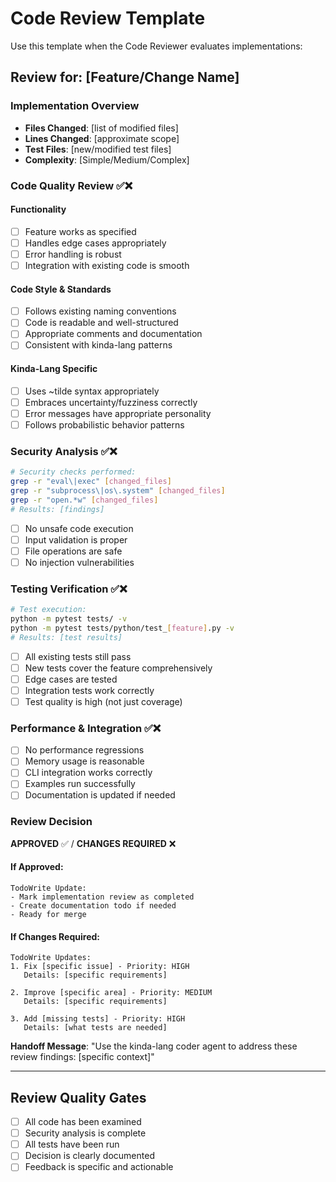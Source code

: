 # Code Review Template

Use this template when the Code Reviewer evaluates implementations:

## Review for: [Feature/Change Name]

### Implementation Overview
- **Files Changed**: [list of modified files]
- **Lines Changed**: [approximate scope]
- **Test Files**: [new/modified test files]
- **Complexity**: [Simple/Medium/Complex]

### Code Quality Review ✅❌

#### Functionality
- [ ] Feature works as specified
- [ ] Handles edge cases appropriately  
- [ ] Error handling is robust
- [ ] Integration with existing code is smooth

#### Code Style & Standards
- [ ] Follows existing naming conventions
- [ ] Code is readable and well-structured
- [ ] Appropriate comments and documentation
- [ ] Consistent with kinda-lang patterns

#### Kinda-Lang Specific
- [ ] Uses ~tilde syntax appropriately
- [ ] Embraces uncertainty/fuzziness correctly
- [ ] Error messages have appropriate personality
- [ ] Follows probabilistic behavior patterns

### Security Analysis ✅❌

```bash
# Security checks performed:
grep -r "eval\|exec" [changed_files]
grep -r "subprocess\|os\.system" [changed_files]  
grep -r "open.*w" [changed_files]
# Results: [findings]
```

- [ ] No unsafe code execution
- [ ] Input validation is proper
- [ ] File operations are safe
- [ ] No injection vulnerabilities

### Testing Verification ✅❌

```bash
# Test execution:
python -m pytest tests/ -v
python -m pytest tests/python/test_[feature].py -v
# Results: [test results]
```

- [ ] All existing tests still pass
- [ ] New tests cover the feature comprehensively
- [ ] Edge cases are tested
- [ ] Integration tests work correctly
- [ ] Test quality is high (not just coverage)

### Performance & Integration ✅❌
- [ ] No performance regressions
- [ ] Memory usage is reasonable
- [ ] CLI integration works correctly
- [ ] Examples run successfully
- [ ] Documentation is updated if needed

### Review Decision

**APPROVED** ✅ / **CHANGES REQUIRED** ❌

#### If Approved:
```
TodoWrite Update:
- Mark implementation review as completed
- Create documentation todo if needed
- Ready for merge
```

#### If Changes Required:
```
TodoWrite Updates:
1. Fix [specific issue] - Priority: HIGH
   Details: [specific requirements]
   
2. Improve [specific area] - Priority: MEDIUM  
   Details: [specific requirements]
   
3. Add [missing tests] - Priority: HIGH
   Details: [what tests are needed]
```

**Handoff Message**: 
"Use the kinda-lang coder agent to address these review findings: [specific context]"

---

## Review Quality Gates
- [ ] All code has been examined
- [ ] Security analysis is complete  
- [ ] All tests have been run
- [ ] Decision is clearly documented
- [ ] Feedback is specific and actionable